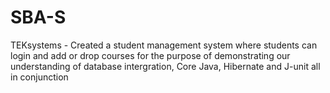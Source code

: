 # SBA-S
TEKsystems - Created a student management system where students can login and add or drop courses for the purpose of demonstrating our understanding of database intergration, Core Java, Hibernate and J-unit all in conjunction
